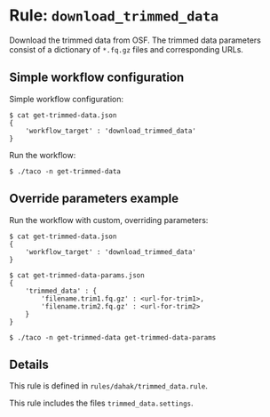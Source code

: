 # Rule: `download_trimmed_data`

Download the trimmed data from OSF.
The trimmed data parameters 
consist of a dictionary of 
`*.fq.gz` files and corresponding URLs.

## Simple workflow configuration

Simple workflow configuration:

```
$ cat get-trimmed-data.json
{
    'workflow_target' : 'download_trimmed_data'
}
```

Run the workflow:

```
$ ./taco -n get-trimmed-data
```

## Override parameters example

Run the workflow with custom, overriding parameters:

```
$ cat get-trimmed-data.json
{
    'workflow_target' : 'download_trimmed_data'
}

$ cat get-trimmed-data-params.json
{
    'trimmed_data' : {
        'filename.trim1.fq.gz' : <url-for-trim1>,
        'filename.trim2.fq.gz' : <url-for-trim2>
    }
}

$ ./taco -n get-trimmed-data get-trimmed-data-params
```

## Details

This rule is defined in `rules/dahak/trimmed_data.rule`.

This rule includes the files `trimmed_data.settings`.

